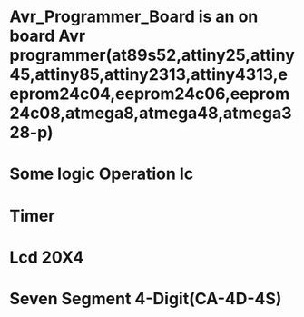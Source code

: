 # Avr_Programmer_Board is an on board Avr programmer(at89s52,attiny25,attiny45,attiny85,attiny2313,attiny4313,eeprom24c04,eeprom24c06,eeprom24c08,atmega8,atmega48,atmega328-p) 
# Some logic Operation Ic   
# Timer   
# Lcd 20X4 
# Seven Segment 4-Digit(CA-4D-4S)
 
      
 
